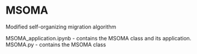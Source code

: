 # MSOMA
Modified self-organizing migration algorithm

MSOMA_application.ipynb - contains the MSOMA class and its application.
MSOMA.py - contains the MSOMA class
